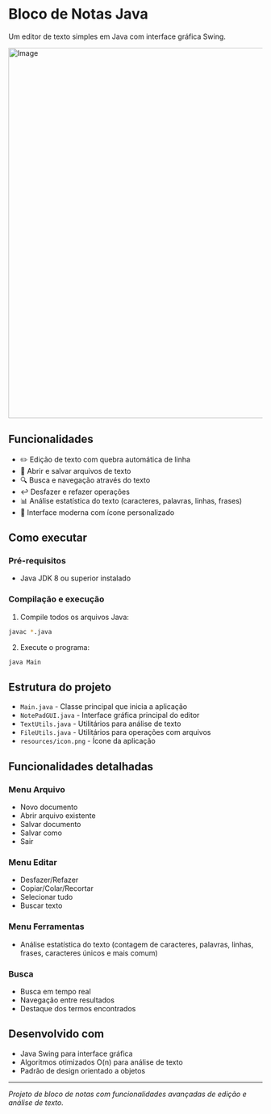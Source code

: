 # Bloco de Notas Java

Um editor de texto simples em Java com interface gráfica Swing.

<img width="976" height="733" alt="Image" src="https://github.com/user-attachments/assets/acf08382-0e43-4102-8f78-6eec168195c4" />

## Funcionalidades

- ✏️ Edição de texto com quebra automática de linha
- 💾 Abrir e salvar arquivos de texto
- 🔍 Busca e navegação através do texto
- ↩️ Desfazer e refazer operações
- 📊 Análise estatística do texto (caracteres, palavras, linhas, frases)
- 🎨 Interface moderna com ícone personalizado

## Como executar

### Pré-requisitos
- Java JDK 8 ou superior instalado

### Compilação e execução

1. Compile todos os arquivos Java:
```bash
javac *.java
```

2. Execute o programa:
```bash
java Main
```

## Estrutura do projeto

- `Main.java` - Classe principal que inicia a aplicação
- `NotePadGUI.java` - Interface gráfica principal do editor
- `TextUtils.java` - Utilitários para análise de texto
- `FileUtils.java` - Utilitários para operações com arquivos
- `resources/icon.png` - Ícone da aplicação

## Funcionalidades detalhadas

### Menu Arquivo
- Novo documento
- Abrir arquivo existente
- Salvar documento
- Salvar como
- Sair

### Menu Editar
- Desfazer/Refazer
- Copiar/Colar/Recortar
- Selecionar tudo
- Buscar texto

### Menu Ferramentas
- Análise estatística do texto (contagem de caracteres, palavras, linhas, frases, caracteres únicos e mais comum)

### Busca
- Busca em tempo real
- Navegação entre resultados
- Destaque dos termos encontrados

## Desenvolvido com
- Java Swing para interface gráfica
- Algoritmos otimizados O(n) para análise de texto
- Padrão de design orientado a objetos

---

*Projeto de bloco de notas com funcionalidades avançadas de edição e análise de texto.*

